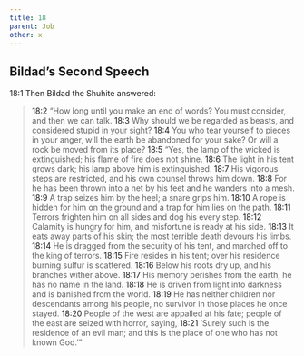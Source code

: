 ```yaml
---
title: 18
parent: Job
other: x
---
```



## Bildad’s Second Speech 

<a name="18:1">18:1</a> Then Bildad the Shuhite answered:

> <a name="18:2">18:2</a> “How long until you make an end of words?
> You must consider, and then we can talk.
> <a name="18:3">18:3</a> Why should we be regarded as beasts,
> and considered stupid in your sight?
> <a name="18:4">18:4</a> You who tear yourself to pieces in your anger,
> will the earth be abandoned for your sake?
> Or will a rock be moved from its place?
> <a name="18:5">18:5</a> “Yes, the lamp of the wicked is extinguished;
> his flame of fire does not shine.
> <a name="18:6">18:6</a> The light in his tent grows dark;
> his lamp above him is extinguished.
> <a name="18:7">18:7</a> His vigorous steps are restricted,
> and his own counsel throws him down.
> <a name="18:8">18:8</a> For he has been thrown into a net by his feet
> and he wanders into a mesh.
> <a name="18:9">18:9</a> A trap seizes him by the heel;
> a snare grips him.
> <a name="18:10">18:10</a> A rope is hidden for him on the ground
> and a trap for him lies on the path.
> <a name="18:11">18:11</a> Terrors frighten him on all sides
> and dog his every step.
> <a name="18:12">18:12</a> Calamity is hungry for him,
> and misfortune is ready at his side.
> <a name="18:13">18:13</a> It eats away parts of his skin;
> the most terrible death devours his limbs.
> <a name="18:14">18:14</a> He is dragged from the security of his tent,
> and marched off to the king of terrors.
> <a name="18:15">18:15</a> Fire resides in his tent;
> over his residence burning sulfur is scattered.
> <a name="18:16">18:16</a> Below his roots dry up,
> and his branches wither above.
> <a name="18:17">18:17</a> His memory perishes from the earth,
> he has no name in the land.
> <a name="18:18">18:18</a> He is driven from light into darkness
> and is banished from the world.
> <a name="18:19">18:19</a> He has neither children nor descendants among his people,
> no survivor in those places he once stayed.
> <a name="18:20">18:20</a> People of the west are appalled at his fate;
> people of the east are seized with horror, saying,
> <a name="18:21">18:21</a> ‘Surely such is the residence of an evil man;
> and this is the place of one who has not known God.’”